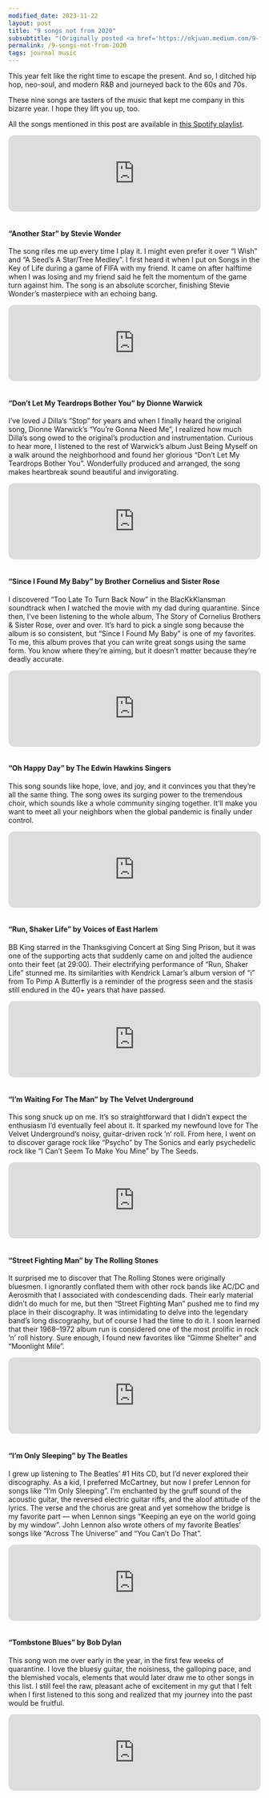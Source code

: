 ```yaml
---
modified_date: 2023-11-22
layout: post
title: "9 songs not from 2020"
subsubtitle: "(Originally posted <a href='https://okjuan.medium.com/9-favorite-songs-not-from-2020-e1c1f285269c'>on okjuan.medium.com</a>.)"
permalink: /9-songs-not-from-2020
tags: journal music
---
```


This year felt like the right time to escape the present.
And so, I ditched hip hop, neo-soul, and modern R&B and journeyed back to the 60s and 70s.
<!--more-->
These nine songs are tasters of the music that kept me company in this bizarre year.
I hope they lift you up, too.

All the songs mentioned in this post are available in [this Spotify playlist](https://open.spotify.com/playlist/347yAgEmyZmSDEDMfzn7zu?si=_nSEKzNjRY2lNh9a2GtrYA).

<iframe style="border-radius:12px; margin-bottom: 15px;" src="https://open.spotify.com/embed/playlist/347yAgEmyZmSDEDMfzn7zu?utm_source=generator" width="100%" height="152" frameBorder="0" allowfullscreen="" allow="autoplay; clipboard-write; encrypted-media; fullscreen; picture-in-picture" loading="lazy"></iframe>

#### “Another Star” by Stevie Wonder
The song riles me up every time I play it.
I might even prefer it over “I Wish” and “A Seed’s A Star/Tree Medley”.
I first heard it when I put on Songs in the Key of Life during a game of FIFA with my friend.
It came on after halftime when I was losing and my friend said he felt the momentum of the game turn against him.
The song is an absolute scorcher, finishing Stevie Wonder’s masterpiece with an echoing bang.

<iframe style="border-radius:12px; margin-bottom: 15px;" src="https://open.spotify.com/embed/track/5owFj7EOftzR9x5zciL0Bm?utm_source=generator" width="100%" height="152" frameBorder="0" allowfullscreen="" allow="autoplay; clipboard-write; encrypted-media; fullscreen; picture-in-picture" loading="lazy"></iframe>

#### “Don’t Let My Teardrops Bother You” by Dionne Warwick
I’ve loved J Dilla’s “Stop” for years and when I finally heard the original song, Dionne Warwick’s “You’re Gonna Need Me”, I realized how much Dilla’s song owed to the original’s production and instrumentation.
Curious to hear more, I listened to the rest of Warwick’s album Just Being Myself on a walk around the neighborhood and found her glorious “Don’t Let My Teardrops Bother You”.
Wonderfully produced and arranged, the song makes heartbreak sound beautiful and invigorating.

<iframe style="border-radius:12px; margin-bottom: 15px;" src="https://open.spotify.com/embed/track/0RqNzHgFwADfc3gPv7xNT8?utm_source=generator" width="100%" height="152" frameBorder="0" allowfullscreen="" allow="autoplay; clipboard-write; encrypted-media; fullscreen; picture-in-picture" loading="lazy"></iframe>

#### “Since I Found My Baby” by Brother Cornelius and Sister Rose
I discovered “Too Late To Turn Back Now” in the BlacKkKlansman soundtrack when I watched the movie with my dad during quarantine.
Since then, I’ve been listening to the whole album, The Story of Cornelius Brothers & Sister Rose, over and over.
It’s hard to pick a single song because the album is so consistent, but “Since I Found My Baby” is one of my favorites.
To me, this album proves that you can write great songs using the same form.
You know where they’re aiming, but it doesn’t matter because they’re deadly accurate.

<iframe style="border-radius:12px; margin-bottom: 15px;" src="https://open.spotify.com/embed/track/7ioli04BC5rpLV8Eovt4Rb?utm_source=generator" width="100%" height="152" frameBorder="0" allowfullscreen="" allow="autoplay; clipboard-write; encrypted-media; fullscreen; picture-in-picture" loading="lazy"></iframe>

#### “Oh Happy Day” by The Edwin Hawkins Singers
This song sounds like hope, love, and joy, and it convinces you that they’re all the same thing.
The song owes its surging power to the tremendous choir, which sounds like a whole community singing together.
It’ll make you want to meet all your neighbors when the global pandemic is finally under control.

<iframe style="border-radius:12px; margin-bottom: 15px;" src="https://open.spotify.com/embed/track/34yIb7hw5SuR80au1BHTtt?utm_source=generator" width="100%" height="152" frameBorder="0" allowfullscreen="" allow="autoplay; clipboard-write; encrypted-media; fullscreen; picture-in-picture" loading="lazy"></iframe>

#### “Run, Shaker Life” by Voices of East Harlem
BB King starred in the Thanksgiving Concert at Sing Sing Prison, but it was one of the supporting acts that suddenly came on and jolted the audience onto their feet (at 29:00).
Their electrifying performance of “Run, Shaker Life” stunned me.
Its similarities with Kendrick Lamar’s album version of “i” from To Pimp A Butterfly is a reminder of the progress seen and the stasis still endured in the 40+ years that have passed.

<iframe style="border-radius:12px; margin-bottom: 15px;" src="https://open.spotify.com/embed/track/40jG7x0VVLcBfAoFPR4Xam?utm_source=generator" width="100%" height="152" frameBorder="0" allowfullscreen="" allow="autoplay; clipboard-write; encrypted-media; fullscreen; picture-in-picture" loading="lazy"></iframe>

#### “I’m Waiting For The Man” by The Velvet Underground
This song snuck up on me.
It’s so straightforward that I didn’t expect the enthusiasm I’d eventually feel about it.
It sparked my newfound love for The Velvet Underground’s noisy, guitar-driven rock ’n’ roll.
From here, I went on to discover garage rock like “Psycho” by The Sonics and early psychedelic rock like “I Can’t Seem To Make You Mine” by The Seeds.

<iframe style="border-radius:12px; margin-bottom: 15px;" src="https://open.spotify.com/embed/track/3fElupNRLRJ0tbUDahPrAb?utm_source=generator" width="100%" height="152" frameBorder="0" allowfullscreen="" allow="autoplay; clipboard-write; encrypted-media; fullscreen; picture-in-picture" loading="lazy"></iframe>

#### “Street Fighting Man” by The Rolling Stones
It surprised me to discover that The Rolling Stones were originally bluesmen.
I ignorantly conflated them with other rock bands like AC/DC and Aerosmith that I associated with condescending dads.
Their early material didn’t do much for me, but then “Street Fighting Man” pushed me to find my place in their discography.
It was intimidating to delve into the legendary band’s long discography, but of course I had the time to do it.
I soon learned that their 1968–1972 album run is considered one of the most prolific in rock ’n’ roll history.
Sure enough, I found new favorites like “Gimme Shelter” and “Moonlight Mile”.

<iframe style="border-radius:12px; margin-bottom: 15px;" src="https://open.spotify.com/embed/track/7EXgO1bRnEArE58rtrgMWB?utm_source=generator" width="100%" height="152" frameBorder="0" allowfullscreen="" allow="autoplay; clipboard-write; encrypted-media; fullscreen; picture-in-picture" loading="lazy"></iframe>

#### “I’m Only Sleeping” by The Beatles
I grew up listening to The Beatles’ #1 Hits CD, but I’d never explored their discography.
As a kid, I preferred McCartney, but now I prefer Lennon for songs like “I’m Only Sleeping”.
I’m enchanted by the gruff sound of the acoustic guitar, the reversed electric guitar riffs, and the aloof attitude of the lyrics.
The verse and the chorus are great and yet somehow the bridge is my favorite part — when Lennon sings “Keeping an eye on the world going by my window”.
John Lennon also wrote others of my favorite Beatles’ songs like “Across The Universe” and “You Can’t Do That”.

<iframe style="border-radius:12px; margin-bottom: 15px;" src="https://open.spotify.com/embed/track/2ylCrFiBu98SC0vFfaCent?utm_source=generator" width="100%" height="152" frameBorder="0" allowfullscreen="" allow="autoplay; clipboard-write; encrypted-media; fullscreen; picture-in-picture" loading="lazy"></iframe>

#### “Tombstone Blues” by Bob Dylan
This song won me over early in the year, in the first few weeks of quarantine.
I love the bluesy guitar, the noisiness, the galloping pace, and the blemished vocals, elements that would later draw me to other songs in this list.
I still feel the raw, pleasant ache of excitement in my gut that I felt when I first listened to this song and realized that my journey into the past would be fruitful.

<iframe style="border-radius:12px; margin-bottom: 15px;" src="https://open.spotify.com/embed/track/5JqsRFZYDtIK5Rgeuzd2Jv?utm_source=generator" width="100%" height="152" frameBorder="0" allowfullscreen="" allow="autoplay; clipboard-write; encrypted-media; fullscreen; picture-in-picture" loading="lazy"></iframe>